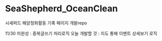 # SeaShepherd_OceanClean
시셰퍼드 해양정화활동 기록 페이지 개발repo


11/30
미완성 : 중복글쓰기 처리로직
오늘 개발할 것 : 지도 통해 이벤트 상세보기 로직
